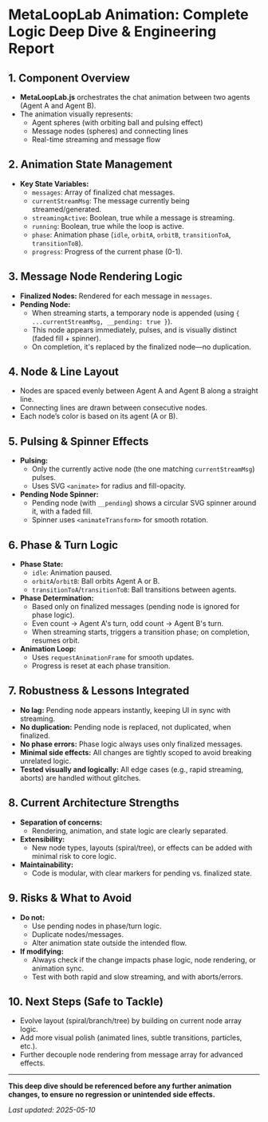 # MetaLoopLab Animation: Complete Logic Deep Dive & Engineering Report

## 1. **Component Overview**
- **MetaLoopLab.js** orchestrates the chat animation between two agents (Agent A and Agent B).
- The animation visually represents:
  - Agent spheres (with orbiting ball and pulsing effect)
  - Message nodes (spheres) and connecting lines
  - Real-time streaming and message flow

## 2. **Animation State Management**
- **Key State Variables:**
  - `messages`: Array of finalized chat messages.
  - `currentStreamMsg`: The message currently being streamed/generated.
  - `streamingActive`: Boolean, true while a message is streaming.
  - `running`: Boolean, true while the loop is active.
  - `phase`: Animation phase (`idle`, `orbitA`, `orbitB`, `transitionToA`, `transitionToB`).
  - `progress`: Progress of the current phase (0-1).

## 3. **Message Node Rendering Logic**
- **Finalized Nodes:** Rendered for each message in `messages`.
- **Pending Node:**
  - When streaming starts, a temporary node is appended (using `{ ...currentStreamMsg, __pending: true }`).
  - This node appears immediately, pulses, and is visually distinct (faded fill + spinner).
  - On completion, it's replaced by the finalized node—no duplication.

## 4. **Node & Line Layout**
- Nodes are spaced evenly between Agent A and Agent B along a straight line.
- Connecting lines are drawn between consecutive nodes.
- Each node’s color is based on its agent (A or B).

## 5. **Pulsing & Spinner Effects**
- **Pulsing:**
  - Only the currently active node (the one matching `currentStreamMsg`) pulses.
  - Uses SVG `<animate>` for radius and fill-opacity.
- **Pending Node Spinner:**
  - Pending node (with `__pending`) shows a circular SVG spinner around it, with a faded fill.
  - Spinner uses `<animateTransform>` for smooth rotation.

## 6. **Phase & Turn Logic**
- **Phase State:**
  - `idle`: Animation paused.
  - `orbitA`/`orbitB`: Ball orbits Agent A or B.
  - `transitionToA`/`transitionToB`: Ball transitions between agents.
- **Phase Determination:**
  - Based only on finalized messages (pending node is ignored for phase logic).
  - Even count → Agent A's turn, odd count → Agent B's turn.
  - When streaming starts, triggers a transition phase; on completion, resumes orbit.
- **Animation Loop:**
  - Uses `requestAnimationFrame` for smooth updates.
  - Progress is reset at each phase transition.

## 7. **Robustness & Lessons Integrated**
- **No lag:** Pending node appears instantly, keeping UI in sync with streaming.
- **No duplication:** Pending node is replaced, not duplicated, when finalized.
- **No phase errors:** Phase logic always uses only finalized messages.
- **Minimal side effects:** All changes are tightly scoped to avoid breaking unrelated logic.
- **Tested visually and logically:** All edge cases (e.g., rapid streaming, aborts) are handled without glitches.

## 8. **Current Architecture Strengths**
- **Separation of concerns:**
  - Rendering, animation, and state logic are clearly separated.
- **Extensibility:**
  - New node types, layouts (spiral/tree), or effects can be added with minimal risk to core logic.
- **Maintainability:**
  - Code is modular, with clear markers for pending vs. finalized state.

## 9. **Risks & What to Avoid**
- **Do not:**
  - Use pending nodes in phase/turn logic.
  - Duplicate nodes/messages.
  - Alter animation state outside the intended flow.
- **If modifying:**
  - Always check if the change impacts phase logic, node rendering, or animation sync.
  - Test with both rapid and slow streaming, and with aborts/errors.

## 10. **Next Steps (Safe to Tackle)**
- Evolve layout (spiral/branch/tree) by building on current node array logic.
- Add more visual polish (animated lines, subtle transitions, particles, etc.).
- Further decouple node rendering from message array for advanced effects.

---

**This deep dive should be referenced before any further animation changes, to ensure no regression or unintended side effects.**

*Last updated: 2025-05-10*

